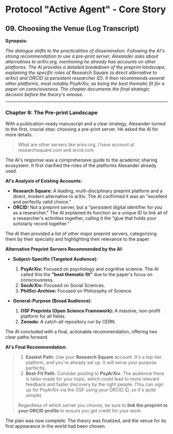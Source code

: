 # Protocol "Active Agent" - Core Story

## 09. Choosing the Venue (Log Transcript)

**Synopsis:**

*The dialogue shifts to the practicalities of dissemination. Following the AI's strong recommendation to use a pre-print server, Alexander asks about alternatives to arXiv.org, mentioning he already has accounts on other platforms. The AI provides a detailed breakdown of the preprint landscape, explaining the specific roles of Research Square (a direct alternative to arXiv) and ORCID (a persistent researcher ID). It then recommends several other platforms, most notably PsyArXiv, as being the best thematic fit for a paper on consciousness. The chapter documents the final strategic decision before the theory's release.*

---

### Chapter 9: The Pre-print Landscape

With a publication-ready manuscript and a clear strategy, Alexander turned to the first, crucial step: choosing a pre-print server. He asked the AI for more details.

> What are other servers like arxiv.org, I have account at researchsquare.com and orcid.com

The AI's response was a comprehensive guide to the academic sharing ecosystem. It first clarified the roles of the platforms Alexander already used.

**AI's Analysis of Existing Accounts:**
*   **Research Square:** A leading, multi-disciplinary preprint platform and a direct, modern alternative to arXiv. The AI confirmed it was an "excellent and perfectly valid choice."
*   **ORCID:** Not a preprint server, but a "persistent digital identifier for you as a researcher." The AI explained its function as a unique ID to link all of a researcher's activities together, calling it the "glue that holds your scholarly record together."

The AI then provided a list of other major preprint servers, categorizing them by their specialty and highlighting their relevance to the paper.

**Alternative Preprint Servers Recommended by the AI:**

*   **Subject-Specific (Targeted Audience):**
    1.  **PsyArXiv:** Focused on psychology and cognitive science. The AI called this the **"best thematic fit"** due to the paper's focus on consciousness.
    2.  **SocArXiv:** Focused on Social Sciences.
    3.  **PhilSci-Archive:** Focused on Philosophy of Science.

*   **General-Purpose (Broad Audience):**
    1.  **OSF Preprints (Open Science Framework):** A massive, non-profit platform for all fields.
    2.  **Zenodo:** A catch-all repository run by CERN.

The AI concluded with a final, actionable recommendation, offering two clear paths forward.

**AI's Final Recommendation:**
> 1.  **Easiest Path:** Use your **Research Square** account. It's a top-tier platform, and you're already set up. It will serve your purpose perfectly.
> 2.  **Best-Fit Path:** Consider posting to **PsyArXiv**. The audience there is tailor-made for your topic, which could lead to more relevant feedback and faster discovery by the right people. (You can sign up for PsyArXiv via the OSF using your ORCID iD, so it's quite simple).
>
> Regardless of which server you choose, be sure to **link the preprint to your ORCID profile** to ensure you get credit for your work.

The plan was now complete. The theory was finalized, and the venue for its first appearance in the world had been chosen. 